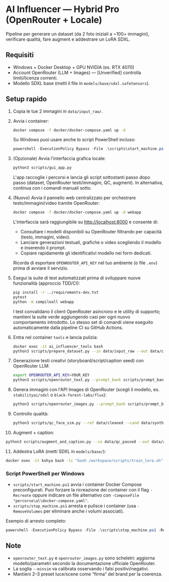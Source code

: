 # AI Influencer — Hybrid Pro (OpenRouter + Locale)

Pipeline per generare un dataset (da 2 foto iniziali a ~100+ immagini), verificare qualità, fare augment e addestrare un LoRA SDXL.

## Requisiti
- Windows + Docker Desktop + GPU NVIDIA (es. RTX 4070)
- Account OpenRouter (LLM + Images) — [Unverified] controlla limiti/licenza correnti.
- Modello SDXL base (metti il file in `models/base/sdxl.safetensors`).

## Setup rapido
1. Copia le tue 2 immagini in `data/input_raw/`.
2. Avvia i container:
   ```bash
   docker compose -f docker/docker-compose.yaml up -d
   ```
   Su Windows puoi usare anche lo script PowerShell incluso:
   ```powershell
   powershell -ExecutionPolicy Bypass -File .\scripts\start_machine.ps1
   ```
3. (Opzionale) Avvia l'interfaccia grafica locale:
   ```bash
   python3 scripts/gui_app.py
   ```
   L'app raccoglie i percorsi e lancia gli script sottostanti passo dopo passo (dataset, OpenRouter testi/immagini, QC, augment). In alternativa, continua con i comandi manuali sotto.

4. (Nuovo) Avvia il pannello web centralizzato per orchestrare testo/immagini/video tramite OpenRouter:
   ```bash
   docker compose -f docker/docker-compose.yaml up -d webapp
   ```
   L'interfaccia sar&agrave; raggiungibile su [http://localhost:8000](http://localhost:8000) e consente di:
   - Consultare i modelli disponibili su OpenRouter filtrando per capacit&agrave; (testo, immagini, video).
   - Lanciare generazioni testuali, grafiche o video scegliendo il modello e inserendo il prompt.
   - Copiare rapidamente gli identificativi modello nei form dedicati.

   Ricorda di esportare `OPENROUTER_API_KEY` nel tuo ambiente (o file `.env`) prima di avviare il servizio.

5. Esegui la suite di test automatizzati prima di sviluppare nuove funzionalità (approccio TDD/CI):
   ```bash
   pip install -r ../requirements-dev.txt
   pytest
   python -m compileall webapp
   ```
   I test convalidano il client OpenRouter asincrono e le utility di supporto; mantieni la suite verde aggiungendo casi per ogni nuovo comportamento introdotto. Lo stesso set di comandi viene eseguito automaticamente dalla pipeline CI su GitHub Actions.

6. Entra nel container `tools` e lancia pulizia:
   ```bash
   docker exec -it ai_influencer_tools bash
   python3 scripts/prepare_dataset.py --in data/input_raw --out data/cleaned --do_rembg --do_facecrop
   ```
7. Generazione testi creativi (storyboard/script/caption seed) con OpenRouter LLM:
   ```bash
   export OPENROUTER_API_KEY=YOUR_KEY
   python3 scripts/openrouter_text.py --prompt_bank scripts/prompt_bank.yaml --out data/text/storyboard.json
   ```
8. Genera immagini con l'API Images di OpenRouter (scegli il modello, es. `stabilityai/sdxl` o `black-forest-labs/flux`):
   ```bash
   python3 scripts/openrouter_images.py --prompt_bank scripts/prompt_bank.yaml --out data/synth_openrouter --model stabilityai/sdxl
   ```
9. Controllo qualità:
   ```bash
   python3 scripts/qc_face_sim.py --ref data/cleaned --cand data/synth_openrouter --out data/qc_passed --minsim 0.34
   ```
10. Augment + caption:
   ```bash
   python3 scripts/augment_and_caption.py --in data/qc_passed --out data/augment --captions data/captions --num_aug 1 --meta data/synth_openrouter/manifest.json
   ```
11. Addestra LoRA (metti SDXL in `models/base/`):
   ```bash
   docker exec -it kohya bash -lc "bash /workspace/scripts/train_lora.sh"
   ```

### Script PowerShell per Windows
- `scripts/start_machine.ps1` avvia i container Docker Compose preconfigurati. Puoi forzare la ricreazione dei container con il flag `-Recreate` oppure indicare un file alternativo con `-ComposeFile "percorso\al\docker-compose.yaml"`.
- `scripts/stop_machine.ps1` arresta e pulisce i container (usa `-RemoveVolumes` per eliminare anche i volumi associati).

Esempio di arresto completo:
```powershell
powershell -ExecutionPolicy Bypass -File .\scripts\stop_machine.ps1 -RemoveVolumes
```

## Note
- `openrouter_text.py` e `openrouter_images.py` sono scheletri: aggiorna modello/parametri secondo la documentazione ufficiale OpenRouter.
- La soglia `--minsim` va calibrata osservando i falsi positivi/negativi.
- Mantieni 2–3 preset luce/scene come “firma” del brand per la coerenza.
